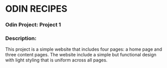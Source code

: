 # ODIN RECIPES

### Odin Project: Project 1

### Description:

This project is a simple website that includes four pages: a home page and three content pages. The website include a simple but functional design with light styling that is uniform across all pages. 
